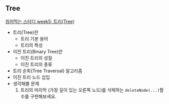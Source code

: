 ## Tree
[씹어먹는 스터디 week5: 트리(Tree)](https://www.eubug.space/devouring-study/week5/)

- 트리(Tree)란
  + 트리 기본 용어 
  + 트리의 특성 
- 이진 트리(Binary Tree)란
  + 이진 트리의 성질
  + 이진 트리의 종류
- 트리 순회(Tree Traversal) 알고리즘
- 이진 트리 노드 삽입
- 생각해볼 문제
  1. 트리의 마지막 (가장 깊이 있는 오른쪽 노드)를 삭제하는 `deleteNode(...)`함수를 구현해보세요.
